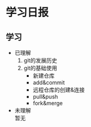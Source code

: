 # 学习日报
## 学习

* 已理解
    1. git的发展历史  
    2. git的基础使用  
        * 新建仓库
        * add&commit
        * 远程仓库的创建&连接
        * pull&push
        * fork&merge
* 未理解  
暂无


